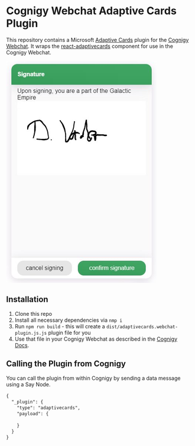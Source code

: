 # Cognigy Webchat Adaptive Cards Plugin
This repository contains a Microsoft [Adaptive Cards](https://adaptivecards.io/) plugin for the [Cognigy Webchat](https://github.com/Cognigy/WebchatWidget).
It wraps the [react-adaptivecards](https://github.com/gatewayapps/react-adaptivecards) component for use in the Cognigy Webchat.

![Webchat Adaptive Card Plugin](./assets/signature.jpg)

## Installation

1. Clone this repo
2. Install all necessary dependencies via `nmp i`
3. Run `npm run build` - this will create a `dist/adaptivecards.webchat-plugin.js.js` plugin file for you
4. Use that file in your Cognigy Webchat as described in the [Cognigy Docs](https://docs.cognigy.com/docs/using-additional-webchat-plugins).

## Calling the Plugin from Cognigy
You can call the plugin from within Cognigy by sending a data message using a Say Node.

```
{
  "_plugin": {
    "type": "adaptivecards",
    "payload": {
      
    }
  }
}
```
